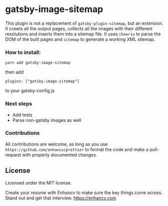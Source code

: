 # gatsby-image-sitemap

This plugin is not a replacement of `gatsby-plugin-sitemap`, but an extension. It crawls all the output pages, collects all the images with their different resolutions and inserts them into a sitemap file. It uses `cheerio` to parse the DOM of the built pages and `sitemap` to generate a working XML sitemap.

### How to install:

    yarn add gatsby-image-sitemap

then add 

    plugins: ["gatsby-image-sitemap"]

to your gatsby-config.js

### Next steps

 - Add tests
 - Parse non-gatsby images as well


### Contributions
All contributions are welcome, as long as you use `https://github.com/enhancv/prettier` to format the code and make a pull-request with properly documented changes.

## License
Licensed under the MIT license.

Create your resume with Enhancv to make sure the key things come across. Stand out and get that interview.
https://enhancv.com